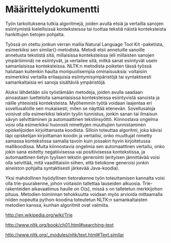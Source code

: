 # Määrittelydokumentti

Työn tarkoituksena tutkia algoritmejä, joiden avulla etsiä ja vertailla sanojen esiintymistä kielellisissä konteksteissa tai tuottaa tekstiä näistä konteksteista hankittujen tietojen pohjalta.

Työssä on otettu jonkun verran mallia Natural Language Tool Kit -paketista, esimerkiksi sen similar()-metodista. Metodi etsii annetuille sanoille annetusta tekstistä sitä, millaisissa konteksteissa (eli millaisten sanojen ympäröiminä) ne esiintyvät, ja vertailee sitä, mitkä sanat esiintyvät usein samanlaisissa konteksteissa. NLTK:n metodista poiketen tässä työssä halutaan kuitenkin haulta monipuolisempia  ominaisuuksia: voitaisiin esimerkiksi vertailla erilaajuisia esiintymisympäristöjä tai syntaktisesti samankaltaisia eri sanoja sisältäviä ympäristöjä.

Aluksi lähdetään siis työstämään metodeja, joiden avulla saadaan ainoastaan luetteloita samanlaisissa konteksteissa esiintyvistä sanoista ja näille yhteisistä konteksteista. Myöhemmin työtä voidaan laajentaa eri sovellusaloille sen mukaisesti, miten se näyttää etenevän. Sovellusaloja voisivat olla esimerkiksi tekstin tyylin tunnistus, jonkin sanan tai ilmaisun sävyn selvittäminen ja automaattinen tekstinsyöttö. Kiinnostava ongelma voisi olla esimerkiksi huonosti nimettyjen muuttujien tunnistaminen opiskelijoiden kirjoittamasta koodista. Silloin toteuttaa algoritmi, joka kävisi läpi opiskelijan kirjoittaman koodin ja vertailisi, onko muuttujat nimetty samassa kontekstissa samalla tavoin kuin jossakin hyvin kirjoitetussa mallikoodissa. Muita kiinnostavia ongelmia sen automaattinen vertailu, onko jokin sana esitetty negatiivisessa vai positiivisessa kontekstissa, ja automaattinen tietyn tyylisen tekstin generointi (erityisen jännittävää voisi olla selvittää, mitä vaadittaisiin siihen, että tietokone generoisi jonkin aineiston pohjalta syntaktisesti järkevää Java-koodia).

Yksi mahdollinen hyödyllinen tietorakenne työn toteuttamisen kannalta voisi olla trie-puurakenne, johon voitaisiin tallettaa lauseiden alkuosia. Trie-rakenteiden aikavaatimus haulle on O(s), missä s on talletetun merkkijohon pituus. Metodien toiminnan tehokkuutta voidaan myös arvioida mittaamalla niiden nopeutta python-koodina toteutetun NLTK:n samankaltaisten metodien kanssa, kunhan algoritmit ovat valmiita. 

http://en.wikipedia.org/wiki/Trie

http://www.nltk.org/book/ch01.html#searching-text

http://www.nltk.org/_modules/nltk/text.html#Text.similar
